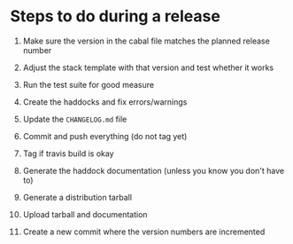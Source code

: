 # Steps to do during a release

1. Make sure the version in the cabal file matches the planned release
   number

2. Adjust the stack template with that version and test whether it works

3. Run the test suite for good measure

4. Create the haddocks and fix errors/warnings

5. Update the `CHANGELOG.md` file

6. Commit and push everything (do not tag yet)

7. Tag if travis build is okay

8. Generate the haddock documentation (unless you know you don't have to)

9. Generate a distribution tarball

10. Upload tarball and documentation

11. Create a new commit where the version numbers are incremented

